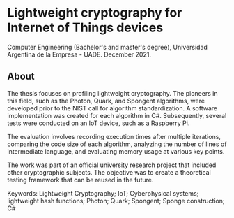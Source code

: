 # Lightweight cryptography for Internet of Things devices

Computer Engineering (Bachelor's and master's degree), Universidad Argentina de la Empresa - UADE. December 2021.

## About

The thesis focuses on profiling lightweight cryptography. The pioneers in this field, such as the Photon, Quark, and Spongent algorithms, were developed prior to the NIST call for algorithm standardization. A software implementation was created for each algorithm in C#. Subsequently, several tests were conducted on an IoT device, such as a Raspberry Pi.

The evaluation involves recording execution times after multiple iterations, comparing the code size of each algorithm, analyzing the number of lines of intermediate language, and evaluating memory usage at various key points. 

The work was part of an official university research project that included other cryptographic subjects. The objective was to create a theoretical testing framework that can be reused in the future.

Keywords: Lightweight Cryptography; IoT; Cyberphysical systems; lightweight hash functions; Photon; Quark; Spongent; Sponge construction; C#
